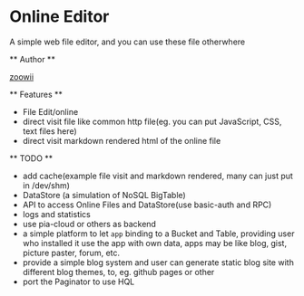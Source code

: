 Online Editor
===
A simple web file editor, and you can use these file otherwhere

** Author **

[zoowii](https://zoowii.com)

** Features **

* File Edit/online
* direct visit file like common http file(eg. you can put JavaScript, CSS, text files here)
* direct visit markdown rendered html of the online file


** TODO **

* add cache(example file visit and markdown rendered, many can just put in /dev/shm)
* DataStore (a simulation of NoSQL BigTable)
* API to access Online Files and DataStore(use basic-auth and RPC)
* logs and statistics
* use pia-cloud or others as backend
* a simple platform to let `app` binding to a Bucket and Table, providing user who installed it use the app with own data, apps may be like blog, gist, picture paster, forum, etc.
* provide a simple blog system and user can generate static blog site with different blog themes, to, eg. github pages or other
* port the Paginator to use HQL


